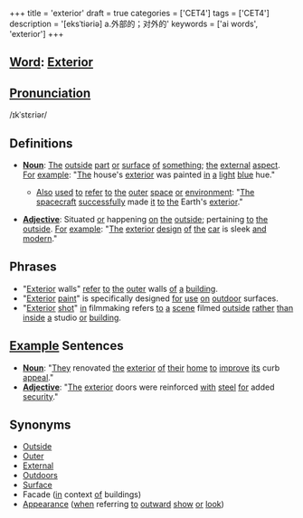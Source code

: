 +++
title = 'exterior'
draft = true
categories = ['CET4']
tags = ['CET4']
description = '[eksˈtiəriə] a.外部的；对外的'
keywords = ['ai words', 'exterior']
+++

## [Word](/post/word/): [Exterior](/post/exterior/)

## [Pronunciation](/post/pronunciation/)
/ɪkˈstɛriər/

## Definitions
- **[Noun](/post/noun/)**: [The](/post/the/) [outside](/post/outside/) [part](/post/part/) [or](/post/or/) [surface](/post/surface/) [of](/post/of/) [something](/post/something/); [the](/post/the/) [external](/post/external/) [aspect](/post/aspect/). [For](/post/for/) [example](/post/example/): "[The](/post/the/) house's [exterior](/post/exterior/) was painted [in](/post/in/) [a](/post/a/) [light](/post/light/) [blue](/post/blue/) hue."
  - [Also](/post/also/) [used](/post/used/) [to](/post/to/) [refer](/post/refer/) [to](/post/to/) [the](/post/the/) [outer](/post/outer/) [space](/post/space/) [or](/post/or/) [environment](/post/environment/): "[The](/post/the/) [spacecraft](/post/spacecraft/) [successfully](/post/successfully/) made [it](/post/it/) [to](/post/to/) [the](/post/the/) Earth's [exterior](/post/exterior/)."
  
- **[Adjective](/post/adjective/)**: Situated [or](/post/or/) happening [on](/post/on/) [the](/post/the/) [outside](/post/outside/); pertaining [to](/post/to/) [the](/post/the/) [outside](/post/outside/). [For](/post/for/) [example](/post/example/): "[The](/post/the/) [exterior](/post/exterior/) [design](/post/design/) [of](/post/of/) [the](/post/the/) [car](/post/car/) is sleek [and](/post/and/) [modern](/post/modern/)."

## Phrases
- "[Exterior](/post/exterior/) walls" [refer](/post/refer/) [to](/post/to/) [the](/post/the/) [outer](/post/outer/) walls [of](/post/of/) [a](/post/a/) [building](/post/building/).
- "[Exterior](/post/exterior/) [paint](/post/paint/)" is specifically designed [for](/post/for/) [use](/post/use/) [on](/post/on/) [outdoor](/post/outdoor/) surfaces.
- "[Exterior](/post/exterior/) [shot](/post/shot/)" [in](/post/in/) filmmaking refers [to](/post/to/) [a](/post/a/) [scene](/post/scene/) filmed [outside](/post/outside/) [rather](/post/rather/) [than](/post/than/) [inside](/post/inside/) [a](/post/a/) studio [or](/post/or/) [building](/post/building/).

## [Example](/post/example/) Sentences
- **[Noun](/post/noun/)**: "[They](/post/they/) renovated [the](/post/the/) [exterior](/post/exterior/) [of](/post/of/) [their](/post/their/) [home](/post/home/) [to](/post/to/) [improve](/post/improve/) [its](/post/its/) curb [appeal](/post/appeal/)."
- **[Adjective](/post/adjective/)**: "[The](/post/the/) [exterior](/post/exterior/) doors were reinforced [with](/post/with/) [steel](/post/steel/) [for](/post/for/) added [security](/post/security/)."

## Synonyms
- [Outside](/post/outside/)
- [Outer](/post/outer/)
- [External](/post/external/)
- [Outdoors](/post/outdoors/)
- [Surface](/post/surface/)
- Facade ([in](/post/in/) context [of](/post/of/) buildings)
- [Appearance](/post/appearance/) ([when](/post/when/) referring [to](/post/to/) [outward](/post/outward/) [show](/post/show/) [or](/post/or/) [look](/post/look/))
